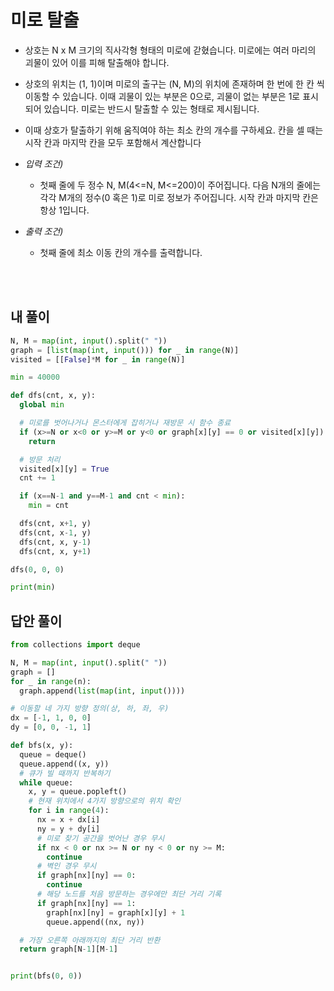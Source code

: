 # 미로 탈출

- 상호는 N x M 크기의 직사각형 형태의 미로에 갇혔습니다. 미로에는 여러 마리의 괴물이 있어 이를 피해 탈출해야 합니다.

- 상호의 위치는 (1, 1)이며 미로의 출구는 (N, M)의 위치에 존재하며 한 번에 한 칸 씩 이동할 수 있습니다. 이때 괴물이 있는 부분은 0으로, 괴물이 없는 부분은 1로 표시되어 있습니다. 미로는 반드시 탈출할 수 있는 형태로 제시됩니다.

- 이때 상호가 탈출하기 위해 움직여야 하는 최소 칸의 개수를 구하세요. 칸을 셀 때는 시작 칸과 마지막 칸을 모두 포함해서 계산합니다

- _입력 조건)_

  - 첫째 줄에 두 정수 N, M(4<=N, M<=200)이 주어집니다. 다음 N개의 줄에는 각각 M개의 정수(0 혹은 1)로 미로 정보가 주어집니다. 시작 칸과 마지막 칸은 항상 1입니다.

- _출력 조건)_
  - 첫째 줄에 최소 이동 칸의 개수를 출력합니다.

<br></br>

## 내 풀이

```python
N, M = map(int, input().split(" "))
graph = [list(map(int, input())) for _ in range(N)]
visited = [[False]*M for _ in range(N)]

min = 40000

def dfs(cnt, x, y):
  global min

  # 미로를 벗어나거나 몬스터에게 잡히거나 재방문 시 함수 종료
  if (x>=N or x<0 or y>=M or y<0 or graph[x][y] == 0 or visited[x][y]):
    return

  # 방문 처리
  visited[x][y] = True
  cnt += 1

  if (x==N-1 and y==M-1 and cnt < min):
    min = cnt

  dfs(cnt, x+1, y)
  dfs(cnt, x-1, y)
  dfs(cnt, x, y-1)
  dfs(cnt, x, y+1)

dfs(0, 0, 0)

print(min)
```

## 답안 풀이

```python
from collections import deque

N, M = map(int, input().split(" "))
graph = []
for _ in range(n):
  graph.append(list(map(int, input())))

# 이동할 네 가지 방향 정의(상, 하, 좌, 우)
dx = [-1, 1, 0, 0]
dy = [0, 0, -1, 1]

def bfs(x, y):
  queue = deque()
  queue.append((x, y))
  # 큐가 빌 때까지 반복하기
  while queue:
    x, y = queue.popleft()
    # 현재 위치에서 4가지 방향으로의 위치 확인
    for i in range(4):
      nx = x + dx[i]
      ny = y + dy[i]
      # 미로 찾기 공간을 벗어난 경우 무시
      if nx < 0 or nx >= N or ny < 0 or ny >= M:
        continue
      # 벽인 경우 무시
      if graph[nx][ny] == 0:
        continue
      # 해당 노드를 처음 방문하는 경우에만 최단 거리 기록
      if graph[nx][ny] == 1:
        graph[nx][ny] = graph[x][y] + 1
        queue.append((nx, ny))

  # 가장 오른쪽 아래까지의 최단 거리 반환
  return graph[N-1][M-1]


print(bfs(0, 0))
```
